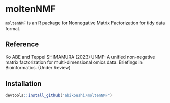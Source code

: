 # moltenNMF

`moltenNMF` is an R package for Nonnegative Matrix Factorization for tidy data format.

## Reference

Ko ABE and Teppei SHIMAMURA (2023) UNMF: A unified non-negative matrix factorization for multi-dimensional omics data. Briefings in Bioinformatics. (Under Review)

## Installation

```R
devtools::install_github("abikoushi/moltenNMF")
```

